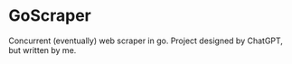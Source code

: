 # GoScraper

Concurrent (eventually) web scraper in go. Project designed by ChatGPT, but written by me.

